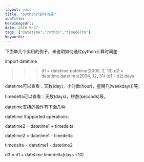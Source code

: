 ```yaml
---
layout: post 
title: "python计算时间差"
subTitle: 
heroImageUrl: 
date: 2010-9-27
tags: ["datetime","Python","timedelta"]
keywords: 
---
```


下面举几个实用的例子，来说明如何通过python计算时间差

import datetime
>>> d1 = datetime.datetime(2005, 2, 16)
>>> d2 = datetime.datetime(2004, 12, 31)
>>> (d1 - d2).days

datetime可以查看：天数(day)，小时数(hour)，星期几(weekday())等;

timedelta可以查看：天数(days)，秒数(seconds)等。

datetime支持的操作有下面几种

datetime Supported operations:

datetime2 = datetime1 + timedelta

datetime2 = datetime1 - timedelta

timedelta = datetime1 - datetime2

d3 = d1 + datetime.timedelta(days =10)